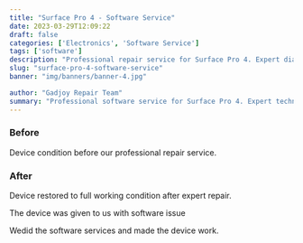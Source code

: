 ```yaml
---
title: "Surface Pro 4 - Software Service"
date: 2023-03-29T12:09:22
draft: false
categories: ['Electronics', 'Software Service']
tags: ['software']
description: "Professional repair service for Surface Pro 4. Expert diagnosis and quality repairs in Bangalore."
slug: "surface-pro-4-software-service"
banner: "img/banners/banner-4.jpg"

author: "Gadjoy Repair Team"
summary: "Professional software service for Surface Pro 4. Expert technicians, quality parts, warranty included."
---
```


### Before

Device condition before our professional repair service.

### After

Device restored to full working condition after expert repair.

The device was given to us with software issue

Wedid the software services and made the device work.